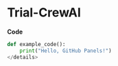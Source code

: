 # Trial-CrewAI

  <b>Code</b>

  ```python
  def example_code():
      print("Hello, GitHub Panels!")
</details>
```
